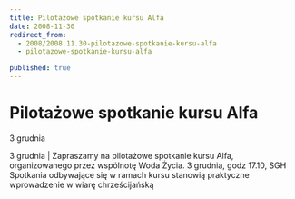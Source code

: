 ```yaml
---
title: Pilotażowe spotkanie kursu Alfa
date: 2008-11-30
redirect_from: 
  - 2008/2008.11.30-pilotazowe-spotkanie-kursu-alfa
  - pilotazowe-spotkanie-kursu-alfa

published: true
---
```




# Pilotażowe spotkanie kursu Alfa

<time>3 grudnia</time>

3 grudnia | 
Zapraszamy na pilotażowe spotkanie kursu Alfa, organizowanego przez wspólnotę Woda Życia. 
3 grudnia, godz 17.10, SGH
Spotkania odbywające się w ramach kursu stanowią praktyczne wprowadzenie w wiarę chrześcijańską


<!--CONTENT FROM OLD SERVER (jos before 2013): 3 grudnia | 
Zapraszamy na pilotażowe spotkanie kursu Alfa, organizowanego przez wspólnotę Woda Życia. 
3 grudnia, godz 17.10, SGH
Spotkania odbywające się w ramach kursu stanowią praktyczne wprowadzenie w wiarę chrześcijańską

-->

<!--{{json:{"created_date":"2008-11-30 18:24:33","publish_down":"0000-00-00 00:00:00","id":"685"}}}-->